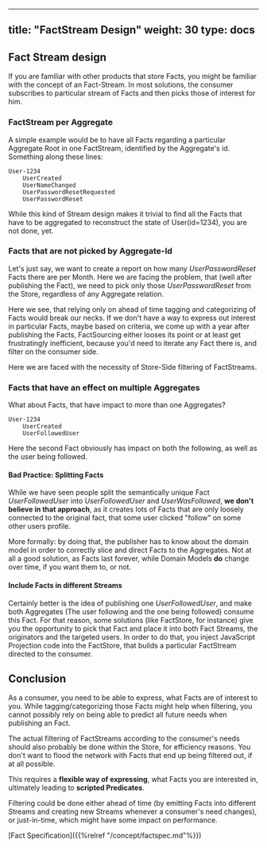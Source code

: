 ---

title: "FactStream Design"
weight: 30
type: docs
----------

## Fact Stream design

If you are familiar with other products that store Facts, you might be familiar with the concept of an Fact-Stream. In most solutions, the consumer subscribes to particular stream of Facts and then picks those of interest for him.

### FactStream per Aggregate

A simple example would be to have all Facts regarding a particular Aggregate Root in one FactStream, identified by the Aggregate's id. Something along these lines:

```
User-1234
	UserCreated
	UserNameChanged
	UserPasswordResetRequested
	UserPasswordReset
```

While this kind of Stream design makes it trivial to find all the Facts that have to be aggregated to reconstruct the state of User(id=1234), you are not done, yet.

### Facts that are not picked by Aggregate-Id

Let's just say, we want to create a report on how many _UserPasswordReset_ Facts there are per Month. Here we are facing the problem, that (well after publishing the Fact), we need to pick only those _UserPasswordReset_ from the Store, regardless of any Aggregate relation.

Here we see, that relying only on ahead of time tagging and categorizing of Facts would break our necks. If we don't have a way to express out interest in particular Facts, maybe based on criteria, we come up with a year after publishing the Facts, FactSourcing either looses its point or at least get frustratingly inefficient, because you'd need to iterate any Fact there is, and filter on the consumer side.

Here we are faced with the necessity of Store-Side filtering of FactStreams.

### Facts that have an effect on multiple Aggregates

What about Facts, that have impact to more than one Aggregates?

```
User-1234
	UserCreated
	UserFollowedUser
```

Here the second Fact obviously has impact on both the following, as well as the user being followed.

#### Bad Practice: Splitting Facts

While we have seen people split the semantically unique Fact _UserFollowedUser_ into _UserFollowedUser_ and _UserWasFollowed_, **we don't believe in that approach**, as it creates lots of Facts that are only loosely connected to the original fact, that some user clicked "follow" on some other users profile.

More formally: by doing that, the publisher has to know about the domain model in order to correctly slice and direct Facts to the Aggregates. Not at all a good solution, as Facts last forever, while Domain Models **do** change over time, if you want them to, or not.

#### Include Facts in different Streams

Certainly better is the idea of publishing one _UserFollowedUser_, and make both Aggregates (The user following and the one being followed) consume this Fact. For that reason, some solutions (like FactStore, for instance) give you the opportunity to pick that Fact and place it into both Fact Streams, the originators and the targeted users.
In order to do that, you inject JavaScript Projection code into the FactStore, that builds a particular FactStream directed to the consumer.

## Conclusion

As a consumer, you need to be able to express, what Facts are of interest to you. While tagging/categorizing those Facts might help when filtering, you cannot possibly rely on being able to predict all future needs when publishing an Fact.

The actual filtering of FactStreams according to the consumer's needs should also probably be done within the Store, for efficiency reasons. You don't want to flood the network with Facts that end up being filtered out, if at all possible.

This requires a **flexible way of expressing**, what Facts you are interested in, ultimately leading to **scripted Predicates**.

Filtering could be done either ahead of time (by emitting Facts into different Streams and creating new Streams whenever a consumer's need changes), or just-in-time, which might have some impact on performance.

[Fact Specification]({{%relref "/concept/factspec.md"%}})
